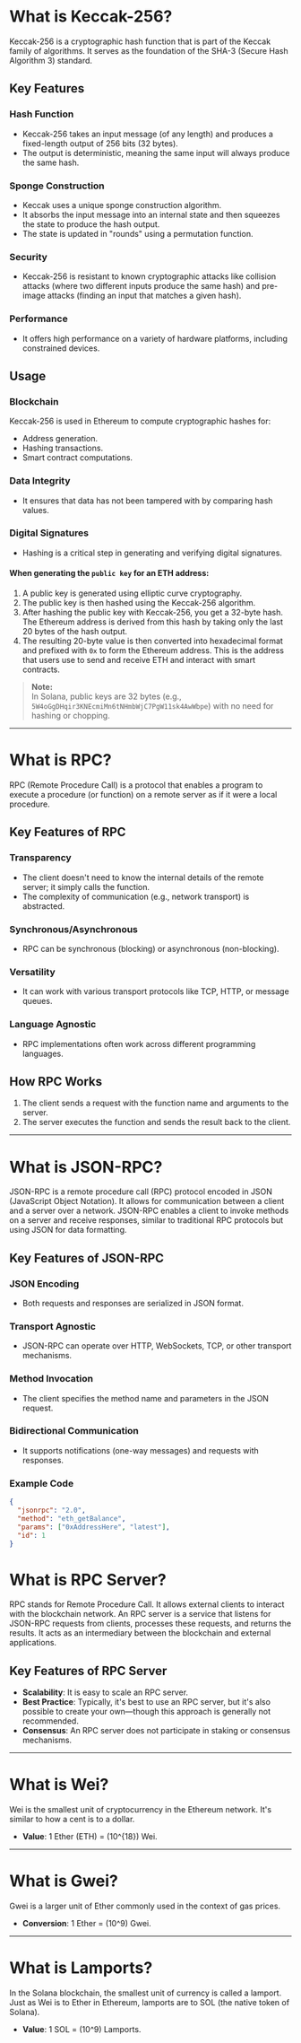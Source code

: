 # What is Keccak-256?

Keccak-256 is a cryptographic hash function that is part of the Keccak family of algorithms. It serves as the foundation of the SHA-3 (Secure Hash Algorithm 3) standard.

## Key Features

### Hash Function
- Keccak-256 takes an input message (of any length) and produces a fixed-length output of 256 bits (32 bytes).
- The output is deterministic, meaning the same input will always produce the same hash.

### Sponge Construction
- Keccak uses a unique sponge construction algorithm.
- It absorbs the input message into an internal state and then squeezes the state to produce the hash output.
- The state is updated in "rounds" using a permutation function.

### Security
- Keccak-256 is resistant to known cryptographic attacks like collision attacks (where two different inputs produce the same hash) and pre-image attacks (finding an input that matches a given hash).

### Performance
- It offers high performance on a variety of hardware platforms, including constrained devices.

## Usage

### Blockchain
Keccak-256 is used in Ethereum to compute cryptographic hashes for:
- Address generation.
- Hashing transactions.
- Smart contract computations.

### Data Integrity
- It ensures that data has not been tampered with by comparing hash values.

### Digital Signatures
- Hashing is a critical step in generating and verifying digital signatures.

#### When generating the `public key` for an ETH address:
1. A public key is generated using elliptic curve cryptography.
2. The public key is then hashed using the Keccak-256 algorithm.
3. After hashing the public key with Keccak-256, you get a 32-byte hash. The Ethereum address is derived from this hash by taking only the last 20 bytes of the hash output.
4. The resulting 20-byte value is then converted into hexadecimal format and prefixed with `0x` to form the Ethereum address. This is the address that users use to send and receive ETH and interact with smart contracts.

> **Note:**  
> In Solana, public keys are 32 bytes (e.g., `5W4oGgDHqir3KNEcmiMn6tNHmbWjC7PgW11sk4AwWbpe`) with no need for hashing or chopping.

---

# What is RPC?

RPC (Remote Procedure Call) is a protocol that enables a program to execute a procedure (or function) on a remote server as if it were a local procedure.

## Key Features of RPC

### Transparency
- The client doesn't need to know the internal details of the remote server; it simply calls the function.
- The complexity of communication (e.g., network transport) is abstracted.

### Synchronous/Asynchronous
- RPC can be synchronous (blocking) or asynchronous (non-blocking).

### Versatility
- It can work with various transport protocols like TCP, HTTP, or message queues.

### Language Agnostic
- RPC implementations often work across different programming languages.

## How RPC Works
1. The client sends a request with the function name and arguments to the server.
2. The server executes the function and sends the result back to the client.

---

# What is JSON-RPC?

JSON-RPC is a remote procedure call (RPC) protocol encoded in JSON (JavaScript Object Notation). It allows for communication between a client and a server over a network. JSON-RPC enables a client to invoke methods on a server and receive responses, similar to traditional RPC protocols but using JSON for data formatting.

## Key Features of JSON-RPC

### JSON Encoding
- Both requests and responses are serialized in JSON format.

### Transport Agnostic
- JSON-RPC can operate over HTTP, WebSockets, TCP, or other transport mechanisms.

### Method Invocation
- The client specifies the method name and parameters in the JSON request.

### Bidirectional Communication
- It supports notifications (one-way messages) and requests with responses.

### Example Code
```json
{
  "jsonrpc": "2.0",
  "method": "eth_getBalance",
  "params": ["0xAddressHere", "latest"],
  "id": 1
}
```

# What is RPC Server?

RPC stands for Remote Procedure Call. It allows external clients to interact with the blockchain network. An RPC server is a service that listens for JSON-RPC requests from clients, processes these requests, and returns the results. It acts as an intermediary between the blockchain and external applications.

## Key Features of RPC Server
- **Scalability**: It is easy to scale an RPC server.
- **Best Practice**: Typically, it's best to use an RPC server, but it's also possible to create your own—though this approach is generally not recommended.
- **Consensus**: An RPC server does not participate in staking or consensus mechanisms.

---

# What is Wei?

Wei is the smallest unit of cryptocurrency in the Ethereum network. It's similar to how a cent is to a dollar. 

- **Value**: 1 Ether (ETH) = \(10^{18}\) Wei.

---

# What is Gwei?

Gwei is a larger unit of Ether commonly used in the context of gas prices.

- **Conversion**: 1 Ether = \(10^9\) Gwei.

---

# What is Lamports?

In the Solana blockchain, the smallest unit of currency is called a lamport. Just as Wei is to Ether in Ethereum, lamports are to SOL (the native token of Solana).

- **Value**: 1 SOL = \(10^9\) Lamports.